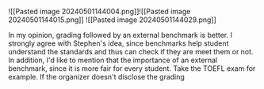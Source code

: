 ![[Pasted image 20240501144004.png]]![[Pasted image 20240501144015.png]]
![[Pasted image 20240501144029.png]]

In my opinion, grading followed by an external benchmark is better. I strongly agree with Stephen's idea, since benchmarks help student understand the standards and thus can check if they are meet them or not. In addition, I'd like to mention that the importance of an external benchmark, since it is more fair for every student. Take the TOEFL exam for example. If the organizer doesn't disclose the grading 